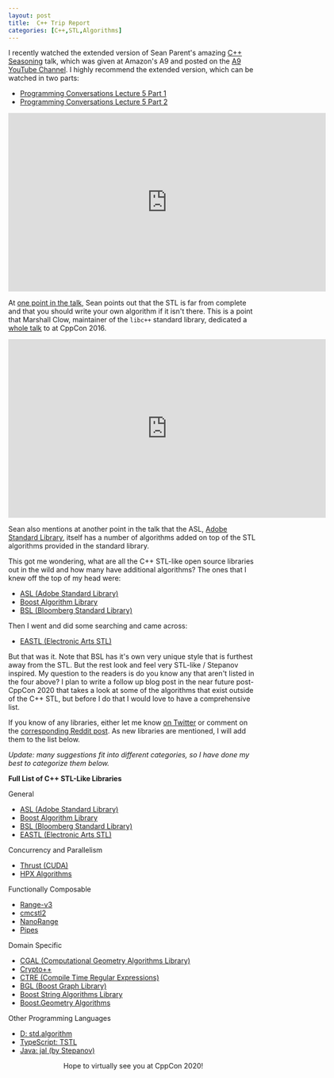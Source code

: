 ```yaml
---
layout: post
title:  C++ Trip Report
categories: [C++,STL,Algorithms]
---
```


I recently watched the extended version of Sean Parent's amazing [C++ Seasoning](https://www.youtube.com/watch?v=qH6sSOr-yk8) talk, which was given at Amazon's A9 and posted on the [A9 YouTube Channel](https://www.youtube.com/user/A9Videos/videos). I highly recommend the extended version, which can be watched in two parts:

* [Programming Conversations Lecture 5 Part 1](https://www.youtube.com/watch?v=IzNtM038JuI)
* [Programming Conversations Lecture 5 Part 2](https://www.youtube.com/watch?v=vxv74Mjt9_0)

<p align="center"><iframe width="640" height="360" src="https://www.youtube.com/embed/IzNtM038JuI" frameborder="0" allow="accelerometer; autoplay; encrypted-media; gyroscope; picture-in-picture" allowfullscreen></iframe></p>

At [one point in the talk](https://youtu.be/IzNtM038JuI?t=612), Sean points out that the STL is far from complete and that you should write your own algorithm if it isn't there. This is a point that Marshall Clow, maintainer of the `libc++` standard library, dedicated a [whole talk](https://www.youtube.com/watch?v=h4Jl1fk3MkQ) to at CppCon 2016. 

<p align="center"><iframe width="640" height="360" src="https://www.youtube.com/embed/h4Jl1fk3MkQ" frameborder="0" allow="accelerometer; autoplay; encrypted-media; gyroscope; picture-in-picture" allowfullscreen></iframe></p>

Sean also mentions at another point in the talk that the ASL, [Adobe Standard Library](https://stlab.adobe.com/group__algorithm.html), itself has a number of algorithms added on top of the STL algorithms provided in the standard library. 

This got me wondering, what are all the C++ STL-like open source libraries out in the wild and how many have additional algorithms? The ones that I knew off the top of my head were:

* [ASL (Adobe Standard Library)](https://stlab.adobe.com/)
* [Boost Algorithm Library](https://www.boost.org/doc/libs/1_74_0/libs/algorithm/doc/html/index.html)
* [BSL (Bloomberg Standard Library)](https://github.com/bloomberg/bde/tree/master/groups/bsl/bslalg)

Then I went and did some searching and came across:

* [EASTL (Electronic Arts STL)](https://github.com/electronicarts/EASTL/blob/master/include/EASTL/algorithm.h)

But that was it. Note that BSL has it's own very unique style that is furthest away from the STL. But the rest look and feel very STL-like / Stepanov inspired. My question to the readers is do you know any that aren't listed in the four above? I plan to write a follow up blog post in the near future post-CppCon 2020 that takes a look at some of the algorithms that exist outside of the C++ STL, but before I do that I would love to have a comprehensive list. 

If you know of any libraries, either let me know [on Twitter](https://twitter.com/code_report/status/1303679705527263235) or comment on the [corresponding Reddit post](https://old.reddit.com/r/cpp/comments/ipb75h/c_stllike_algorithm_libraries). As new libraries are mentioned, I will add them to the list below.

*Update: many suggestions fit into different categories, so I have done my best to categorize them below.*

**Full List of C++ STL-Like Libraries**

General
* [ASL (Adobe Standard Library)](https://stlab.adobe.com/)
* [Boost Algorithm Library](https://www.boost.org/doc/libs/1_74_0/libs/algorithm/doc/html/index.html)
* [BSL (Bloomberg Standard Library)](https://github.com/bloomberg/bde/tree/master/groups/bsl/bslalg)
* [EASTL (Electronic Arts STL)](https://github.com/electronicarts/EASTL/blob/master/include/EASTL/algorithm.h)

Concurrency and Parallelism
* [Thrust (CUDA)](https://docs.nvidia.com/cuda/thrust/index.html#algorithms)
* [HPX Algorithms](https://hpx-docs.stellar-group.org/latest/html/libs/algorithms/api.html#libs-algorithms-api)

Functionally Composable
* [Range-v3](https://ericniebler.github.io/range-v3/)
* [cmcstl2](https://github.com/CaseyCarter/cmcstl2)
* [NanoRange](https://github.com/tcbrindle/NanoRange)
* [Pipes](https://github.com/joboccara/pipes)

Domain Specific
* [CGAL (Computational Geometry Algorithms Library)](https://www.cgal.org/)
* [Crypto++](https://www.cryptopp.com/)
* [CTRE (Compile Time Regular Expressions)](https://compile-time-regular-expressions.readthedocs.io/en/latest/)
* [BGL (Boost Graph Library)](https://www.boost.org/doc/libs/1_74_0/libs/graph/doc/)
* [Boost String Algorithms Library](https://www.boost.org/doc/libs/1_74_0/doc/html/string_algo.html)
* [Boost.Geometry Algorithms](https://www.boost.org/doc/libs/1_74_0/libs/geometry/doc/html/geometry/reference/algorithms.html)

Other Programming Languages
* [D: std.algorithm](https://dlang.org/phobos/std_algorithm.html)
* [TypeScript: TSTL](https://github.com/samchon/tstl)
* [Java: jal (by Stepanov)](http://stepanovpapers.com/jal-20031117/docs/index.html)


<center>Hope to virtually see you at CppCon 2020!</center>

